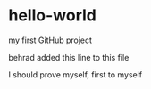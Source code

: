 # hello-world
my first GitHub project


behrad added this line to this file


I should prove myself, first to myself

